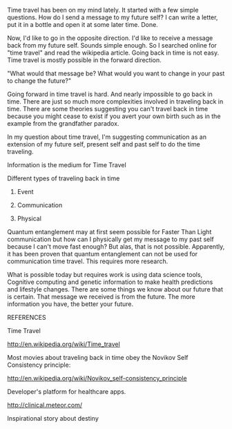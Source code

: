 Time travel has been on my mind lately.  It started with a few simple questions.  How do I send a message to my future self?  I can write a letter, put it in a bottle and open it at some later time.  Done.

Now, I'd like to go in the opposite direction.  I'd like to receive a message back from my future self.  Sounds simple enough.  So I searched online for "time travel" and read the wikipedia article.  Going back in time is not easy.  Time travel is mostly possible in the forward direction.

"What would that message be? What would you want to change in your past to change the future?"

Going forward in time travel is hard.  And nearly impossible to go back in time.  There are just so much more complexities involved in traveling back in time.  There are some theories suggesting you can't travel back in time because you might cease to exist if you avert your own birth such as in the example from the grandfather paradox.

 

 


In my question about time travel, I'm suggesting communication as an extension of my future self, present self and past self to do the time traveling.

Information is the medium for Time Travel

Different types of traveling back in time

1. Event

2. Communication

3. Physical

Quantum entanglement may at first seem possible for Faster Than Light communication but how can I physically get my message to my past self because I can't move fast enough?  But alas, that is not possible.  Apparently, it has been proven that quantum entanglement can not be used for communication time travel.  This requires more research.

What is possible today but requires work is using data science tools, Cognitive computing and genetic information to make health predictions and lifestyle changes.  There are some things we know about our future that is certain.  That message we received is from the future.  The more information you have, the better your future.



REFERENCES

Time Travel

http://en.wikipedia.org/wiki/Time_travel

Most movies about traveling back in time obey the Novikov Self Consistency principle:

http://en.wikipedia.org/wiki/Novikov_self-consistency_principle

Developer's platform for healthcare apps.

http://clinical.meteor.com/

Inspirational story about destiny
